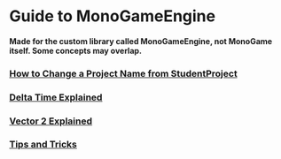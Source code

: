 # Guide to MonoGameEngine
#### Made for the custom library called MonoGameEngine, not MonoGame itself. Some concepts may overlap.

### [How to Change a Project Name from StudentProject](md_files/changing_name.md)
### [Delta Time Explained](md_files/delta_time_explained.md)
### [Vector 2 Explained](md_files/vector2_explained.md)
### [Tips and Tricks](md_files/tips.md)